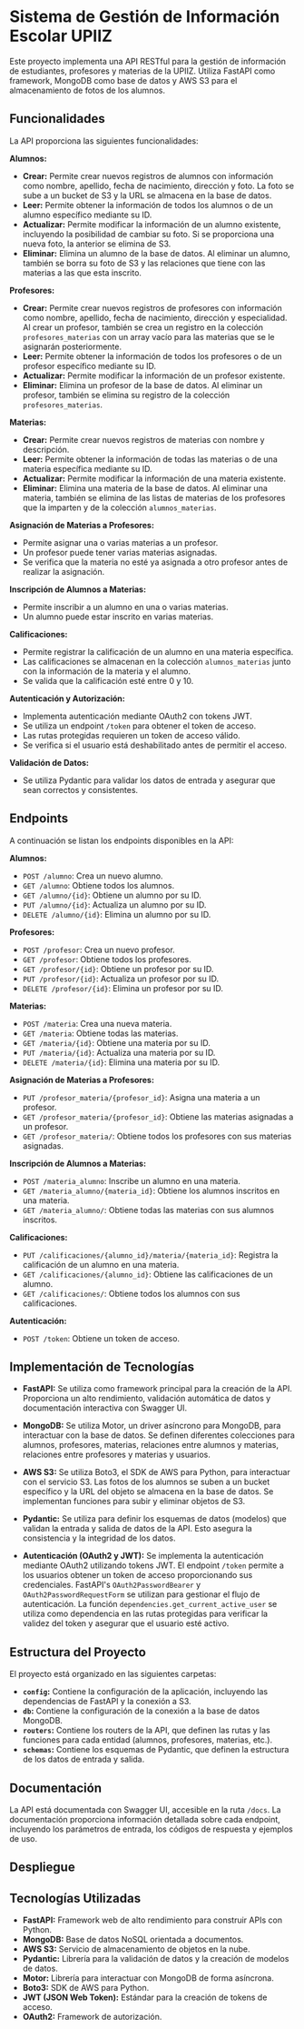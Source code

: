 # Sistema de Gestión de Información Escolar UPIIZ

Este proyecto implementa una API RESTful para la gestión de información de estudiantes, profesores y materias de la UPIIZ.  Utiliza FastAPI como framework, MongoDB como base de datos y AWS S3 para el almacenamiento de fotos de los alumnos.

## Funcionalidades

La API proporciona las siguientes funcionalidades:

**Alumnos:**

* **Crear:** Permite crear nuevos registros de alumnos con información como nombre, apellido, fecha de nacimiento, dirección y foto. La foto se sube a un bucket de S3 y la URL se almacena en la base de datos.
* **Leer:** Permite obtener la información de todos los alumnos o de un alumno específico mediante su ID.
* **Actualizar:** Permite modificar la información de un alumno existente, incluyendo la posibilidad de cambiar su foto. Si se proporciona una nueva foto, la anterior se elimina de S3.
* **Eliminar:** Elimina un alumno de la base de datos. Al eliminar un alumno, también se borra su foto de S3 y las relaciones que tiene con las materias a las que esta inscrito.

**Profesores:**

* **Crear:** Permite crear nuevos registros de profesores con información como nombre, apellido, fecha de nacimiento, dirección y especialidad. Al crear un profesor, también se crea un registro en la colección `profesores_materias` con un array vacío para las materias que se le asignarán posteriormente.
* **Leer:** Permite obtener la información de todos los profesores o de un profesor específico mediante su ID.
* **Actualizar:** Permite modificar la información de un profesor existente.
* **Eliminar:** Elimina un profesor de la base de datos. Al eliminar un profesor, también se elimina su registro de la colección `profesores_materias`.

**Materias:**

* **Crear:** Permite crear nuevos registros de materias con nombre y descripción.
* **Leer:** Permite obtener la información de todas las materias o de una materia específica mediante su ID.
* **Actualizar:** Permite modificar la información de una materia existente.
* **Eliminar:** Elimina una materia de la base de datos. Al eliminar una materia, también se elimina de las listas de materias de los profesores que la imparten y de la colección `alumnos_materias`.

**Asignación de Materias a Profesores:**

* Permite asignar una o varias materias a un profesor.
* Un profesor puede tener varias materias asignadas.
* Se verifica que la materia no esté ya asignada a otro profesor antes de realizar la asignación.

**Inscripción de Alumnos a Materias:**

* Permite inscribir a un alumno en una o varias materias.
* Un alumno puede estar inscrito en varias materias.

**Calificaciones:**

* Permite registrar la calificación de un alumno en una materia específica.
* Las calificaciones se almacenan en la colección `alumnos_materias` junto con la información de la materia y el alumno.
* Se valida que la calificación esté entre 0 y 10.

**Autenticación y Autorización:**

* Implementa autenticación mediante OAuth2 con tokens JWT.
* Se utiliza un endpoint `/token` para obtener el token de acceso.
* Las rutas protegidas requieren un token de acceso válido.
* Se verifica si el usuario está deshabilitado antes de permitir el acceso.

**Validación de Datos:**

* Se utiliza Pydantic para validar los datos de entrada y asegurar que sean correctos y consistentes.


## Endpoints

A continuación se listan los endpoints disponibles en la API:

**Alumnos:**

* `POST /alumno`: Crea un nuevo alumno.
* `GET /alumno`: Obtiene todos los alumnos.
* `GET /alumno/{id}`: Obtiene un alumno por su ID.
* `PUT /alumno/{id}`: Actualiza un alumno por su ID.
* `DELETE /alumno/{id}`: Elimina un alumno por su ID.

**Profesores:**

* `POST /profesor`: Crea un nuevo profesor.
* `GET /profesor`: Obtiene todos los profesores.
* `GET /profesor/{id}`: Obtiene un profesor por su ID.
* `PUT /profesor/{id}`: Actualiza un profesor por su ID.
* `DELETE /profesor/{id}`: Elimina un profesor por su ID.

**Materias:**

* `POST /materia`: Crea una nueva materia.
* `GET /materia`: Obtiene todas las materias.
* `GET /materia/{id}`: Obtiene una materia por su ID.
* `PUT /materia/{id}`: Actualiza una materia por su ID.
* `DELETE /materia/{id}`: Elimina una materia por su ID.

**Asignación de Materias a Profesores:**

* `PUT /profesor_materia/{profesor_id}`: Asigna una materia a un profesor.
* `GET /profesor_materia/{profesor_id}`: Obtiene las materias asignadas a un profesor.
* `GET /profesor_materia/`: Obtiene todos los profesores con sus materias asignadas.


**Inscripción de Alumnos a Materias:**

* `POST /materia_alumno`: Inscribe un alumno en una materia.
* `GET /materia_alumno/{materia_id}`: Obtiene los alumnos inscritos en una materia.
* `GET /materia_alumno/`: Obtiene todas las materias con sus alumnos inscritos.

**Calificaciones:**

* `PUT /calificaciones/{alumno_id}/materia/{materia_id}`: Registra la calificación de un alumno en una materia.
* `GET /calificaciones/{alumno_id}`: Obtiene las calificaciones de un alumno.
* `GET /calificaciones/`: Obtiene todos los alumnos con sus calificaciones.

**Autenticación:**

* `POST /token`: Obtiene un token de acceso.


## Implementación de Tecnologías

* **FastAPI:** Se utiliza como framework principal para la creación de la API.  Proporciona un alto rendimiento, validación automática de datos y documentación interactiva con Swagger UI.

* **MongoDB:**  Se utiliza Motor, un driver asíncrono para MongoDB, para interactuar con la base de datos.  Se definen diferentes colecciones para alumnos, profesores, materias,  relaciones entre alumnos y materias,  relaciones entre profesores y materias y usuarios.  

* **AWS S3:** Se utiliza Boto3, el SDK de AWS para Python, para interactuar con el servicio S3. Las fotos de los alumnos se suben a un bucket específico y la URL del objeto se almacena en la base de datos.  Se implementan funciones para subir y eliminar objetos de S3.

* **Pydantic:** Se utiliza para definir los esquemas de datos (modelos) que validan la entrada y salida de datos de la API. Esto asegura la consistencia y la integridad de los datos.

* **Autenticación (OAuth2 y JWT):** Se implementa la autenticación mediante OAuth2 utilizando tokens JWT. El endpoint `/token` permite a los usuarios obtener un token de acceso proporcionando sus credenciales.  FastAPI's `OAuth2PasswordBearer` y `OAuth2PasswordRequestForm` se utilizan para gestionar el flujo de autenticación. La función `dependencies.get_current_active_user` se utiliza como dependencia en las rutas protegidas para verificar la validez del token y asegurar que el usuario esté activo.

## Estructura del Proyecto

El proyecto está organizado en las siguientes carpetas:

* **`config`:** Contiene la configuración de la aplicación, incluyendo las dependencias de FastAPI y la conexión a S3.
* **`db`:** Contiene la configuración de la conexión a la base de datos MongoDB.
* **`routers`:** Contiene los routers de la API, que definen las rutas y las funciones para cada entidad (alumnos, profesores, materias, etc.).
* **`schemas`:** Contiene los esquemas de Pydantic, que definen la estructura de los datos de entrada y salida.

## Documentación

La API está documentada con Swagger UI, accesible en la ruta `/docs`. La documentación proporciona información detallada sobre cada endpoint, incluyendo los parámetros de entrada, los códigos de respuesta y ejemplos de uso.

## Despliegue


## Tecnologías Utilizadas

* **FastAPI:** Framework web de alto rendimiento para construir APIs con Python.
* **MongoDB:** Base de datos NoSQL orientada a documentos.
* **AWS S3:** Servicio de almacenamiento de objetos en la nube.
* **Pydantic:** Librería para la validación de datos y la creación de modelos de datos.
* **Motor:**  Librería para interactuar con MongoDB de forma asíncrona.
* **Boto3:**  SDK de AWS para Python.
* **JWT (JSON Web Token):** Estándar para la creación de tokens de acceso.
* **OAuth2:** Framework de autorización.
